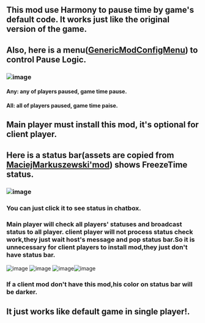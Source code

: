 ## This mod use Harmony to pause time by game's default code. It works just like the original version of the game.
## Also, here is a menu([GenericModConfigMenu](https://github.com/spacechase0/StardewValleyMods/tree/develop/GenericModConfigMenu)) to control Pause Logic.
### ![image](https://github.com/alcmoe/FreezeTimeMultiplayer/assets/9844277/9ab2ebc4-41a8-405f-8fc8-111172b67a6e)
####  Any: any of players paused, game time pause.
####  All: all of players paused, game time paise.
## Main player must install this mod, it's optional for client player.
## Here is a status bar(assets are copied from [MaciejMarkuszewski'mod](https://github.com/MaciejMarkuszewski/StardewValleyMod)) shows FreezeTime status.
### ![image](https://github.com/alcmoe/FreezeTimeMultiplayer/assets/9844277/f5210e42-95c7-448d-9d8e-ce0ed598af88)
### You can just click it to see status in chatbox.
### Main player will check all players' statuses and broadcast status to all player. client player will not process status check work,they just wait host's message and pop status bar.So it is unnecessary for client players to install mod,they just don't have status bar.
![image](https://github.com/alcmoe/FreezeTimeMultiplayer/assets/9844277/92b077f1-d105-4de5-b81a-6665866c542d) ![image](https://github.com/alcmoe/FreezeTimeMultiplayer/assets/9844277/0464e1d0-d56b-42af-86e5-0d4dff7d6e52)  ![image](https://github.com/alcmoe/FreezeTimeMultiplayer/assets/9844277/003d3641-c689-4fe6-867e-4def4a2f010a)![image](https://github.com/alcmoe/FreezeTimeMultiplayer/assets/9844277/fc1b2c63-f939-4b7d-bf2c-9056be65b87b)
### If a client mod don't have this mod,his color on status bar will be darker. 
## It just works like default game in single player!. 
